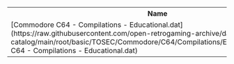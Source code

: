 <table>
<tr><th>Name</th><th>Size</th></tr>
<tr><td>[Commodore C64 - Compilations - Educational.dat](https://raw.githubusercontent.com/open-retrogaming-archive/dat-catalog/main/root/basic/TOSEC/Commodore/C64/Compilations/Educational/Commodore C64 - Compilations - Educational.dat)</td><td>29444</td></tr>
</table>
